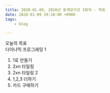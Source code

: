 ```yaml
---
title: 2020-01-09, 2020년 동계모각코 3회차 - 목표
date: 2020-01-09 19:10:00 +0900
tags:
    - blog

---
```


오늘의 목표    
 다이나믹 프로그래밍 1  
1. 1로 만들기  
2. 2xn 타일링  
3. 2xn 타일링 2  
4. 1,2,3 더하기  
5. 카드 구매하기  
